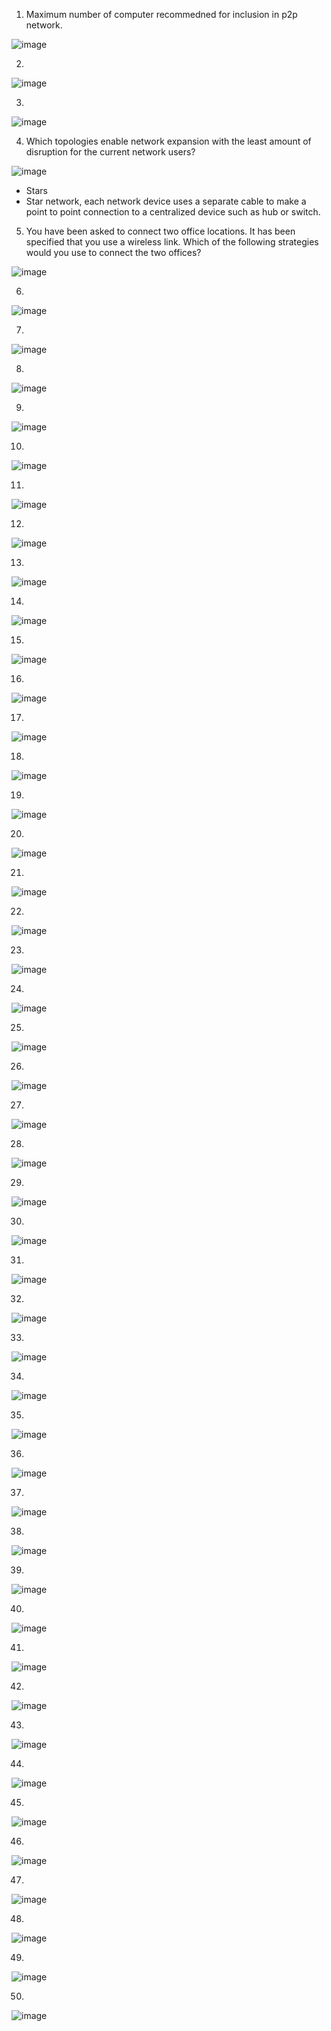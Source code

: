 1. Maximum number of computer recommedned for inclusion in p2p network.

![image](https://github.com/jefftsui1/Cybersecurity-Home-Labs/assets/46698661/ba7a061d-2d8b-4531-b926-78eeeaee03ce)

2.

![image](https://github.com/jefftsui1/Cybersecurity-Home-Labs/assets/46698661/8b323869-cbc3-454d-85b4-0055591a677f)

3.

![image](https://github.com/jefftsui1/Cybersecurity-Home-Labs/assets/46698661/ce66c3f6-e3e0-4017-8e53-98283d8d96d4)


4. Which topologies enable network expansion with the least amount of disruption for the current network users?


![image](https://github.com/jefftsui1/Cybersecurity-Home-Labs/assets/46698661/d9b33000-13d3-4383-9ef1-b38b781ecd78)


- Stars
- Star network, each network device uses a separate cable to make a point to point connection to a centralized device such as hub or switch.

5. You have been asked to connect two office locations. It has been specified that you use a wireless link. Which of the following strategies would you use to connect the two offices?


![image](https://github.com/jefftsui1/Cybersecurity-Home-Labs/assets/46698661/2eb9de35-5bd5-46f5-a843-695cc4de3451)




6.
![image](https://github.com/jefftsui1/Cybersecurity-Home-Labs/assets/46698661/debab777-d79d-4f4b-8949-b7818caede42)


7.
![image](https://github.com/jefftsui1/Cybersecurity-Home-Labs/assets/46698661/80eb8643-ade1-4321-9152-7f78bf3f8496)



8.
![image](https://github.com/jefftsui1/Cybersecurity-Home-Labs/assets/46698661/d1de173e-dd0b-4332-b3e6-854b44aada7b)



9.
![image](https://github.com/jefftsui1/Cybersecurity-Home-Labs/assets/46698661/df6bbe3c-edf7-40bd-8c2b-7051927399b8)


10.
![image](https://github.com/jefftsui1/Cybersecurity-Home-Labs/assets/46698661/6a8f4308-44fa-449d-ad8a-12234c64a94e)


11.
![image](https://github.com/jefftsui1/Cybersecurity-Home-Labs/assets/46698661/8004a134-ec27-44de-924f-53505a9c0a4c)



12.
![image](https://github.com/jefftsui1/Cybersecurity-Home-Labs/assets/46698661/78dbee66-3c4d-4640-bcab-9db0542638b4)



13.
![image](https://github.com/jefftsui1/Cybersecurity-Home-Labs/assets/46698661/c25fde57-6a4c-4750-b3dc-3cae06206551)


14.
![image](https://github.com/jefftsui1/Cybersecurity-Home-Labs/assets/46698661/be0d9fc0-2dd5-496a-85ca-6593d3972f8c)


15. 
![image](https://github.com/jefftsui1/Cybersecurity-Home-Labs/assets/46698661/258d4d3a-ec8b-45b0-9358-955cebd3a2f6)

16.
![image](https://github.com/jefftsui1/Cybersecurity-Home-Labs/assets/46698661/f2ebf1e3-412b-4177-b1d7-9fafe3f93e9e)


17.
![image](https://github.com/jefftsui1/Cybersecurity-Home-Labs/assets/46698661/b34e2db4-f3f3-4e4d-be14-02ee3c0c35cd)


18.
![image](https://github.com/jefftsui1/Cybersecurity-Home-Labs/assets/46698661/dbeb56a7-3189-4fab-9481-0f405960636e)

19.
![image](https://github.com/jefftsui1/Cybersecurity-Home-Labs/assets/46698661/e1ad70ac-3a0b-4bcd-86af-809fc6d44f32)


20.
![image](https://github.com/jefftsui1/Cybersecurity-Home-Labs/assets/46698661/da19052c-0727-4c22-b36a-46bd68a26c1e)

21.
![image](https://github.com/jefftsui1/Cybersecurity-Home-Labs/assets/46698661/dab5af49-6268-4792-b5ec-b830ec2fae54)

22.
![image](https://github.com/jefftsui1/Cybersecurity-Home-Labs/assets/46698661/763c7883-1507-4b6b-8e76-10c6c49ac355)

23.
![image](https://github.com/jefftsui1/Cybersecurity-Home-Labs/assets/46698661/a08a098f-b24d-49d6-9067-b44204c9328d)

24.
![image](https://github.com/jefftsui1/Cybersecurity-Home-Labs/assets/46698661/c9a59275-30f3-407f-8be9-020248c693c7)


25.
![image](https://github.com/jefftsui1/Cybersecurity-Home-Labs/assets/46698661/9d6dcc54-8be5-4fd2-aeeb-6d9e0563595d)

26.
![image](https://github.com/jefftsui1/Cybersecurity-Home-Labs/assets/46698661/805ffa66-7fce-4ec6-b1c4-65deba69f119)

27.
![image](https://github.com/jefftsui1/Cybersecurity-Home-Labs/assets/46698661/9498b710-4a4b-4567-8131-2b1895eb799a)

28.
![image](https://github.com/jefftsui1/Cybersecurity-Home-Labs/assets/46698661/456b2fb0-861f-4d6f-88fc-040ca5d42315)

29.
![image](https://github.com/jefftsui1/Cybersecurity-Home-Labs/assets/46698661/bdfb2fe1-13ab-4caf-a66e-7fe7c0fafdfc)

30.
![image](https://github.com/jefftsui1/Cybersecurity-Home-Labs/assets/46698661/250c7f2c-0e22-46fc-95d9-d022e50b3faf)

31.
![image](https://github.com/jefftsui1/Cybersecurity-Home-Labs/assets/46698661/ebe41c09-f2df-4c7d-8e93-a250e4b825cb)

32.
![image](https://github.com/jefftsui1/Cybersecurity-Home-Labs/assets/46698661/276f2f39-abcf-45db-b301-3f5b51a4ba02)

33.
![image](https://github.com/jefftsui1/Cybersecurity-Home-Labs/assets/46698661/b593e5ca-b347-4c7d-97aa-9b6778e538df)

34.
![image](https://github.com/jefftsui1/Cybersecurity-Home-Labs/assets/46698661/b140567c-3c01-4bf5-840b-a97bc22b5688)

35.
![image](https://github.com/jefftsui1/Cybersecurity-Home-Labs/assets/46698661/ae7884b8-44c2-4531-b571-36eae3ac5fb9)

36.
![image](https://github.com/jefftsui1/Cybersecurity-Home-Labs/assets/46698661/3b40131b-ea4c-44b5-b4ce-f89c45746290)

37.
![image](https://github.com/jefftsui1/Cybersecurity-Home-Labs/assets/46698661/e5ed9fd1-7ccb-4f7d-be13-e36876b98e23)

38.
![image](https://github.com/jefftsui1/Cybersecurity-Home-Labs/assets/46698661/ad60f5e1-5893-4705-a771-4c3863947e82)

39.
![image](https://github.com/jefftsui1/Cybersecurity-Home-Labs/assets/46698661/a86d1e6f-4e1b-41e5-a117-be34b9939558)

40.
![image](https://github.com/jefftsui1/Cybersecurity-Home-Labs/assets/46698661/3eae4e7f-89c8-4694-b67e-60e09aaf4913)

41.
![image](https://github.com/jefftsui1/Cybersecurity-Home-Labs/assets/46698661/a19e4599-51ad-4aab-a0f3-932e6ba09ec5)


42.
![image](https://github.com/jefftsui1/Cybersecurity-Home-Labs/assets/46698661/0ed3cce7-3590-48e5-8563-a5b18ca169eb)

43. 
![image](https://github.com/jefftsui1/Cybersecurity-Home-Labs/assets/46698661/3a6f23dd-bcb9-4da3-8236-790c488cd3dc)

44.
![image](https://github.com/jefftsui1/Cybersecurity-Home-Labs/assets/46698661/284ff3dc-be09-4f42-a1ef-416c0a6137e8)

45.
![image](https://github.com/jefftsui1/Cybersecurity-Home-Labs/assets/46698661/29cfa961-57c0-492b-81a4-d46f2641f9ce)

46.
![image](https://github.com/jefftsui1/Cybersecurity-Home-Labs/assets/46698661/b8628778-8b32-4dd0-839c-fc2a40e151e0)

47.
![image](https://github.com/jefftsui1/Cybersecurity-Home-Labs/assets/46698661/463c7e93-bdb7-4fbc-a6ff-f595cb4bdb17)

48.
![image](https://github.com/jefftsui1/Cybersecurity-Home-Labs/assets/46698661/a037375b-20f2-4301-9f71-f5aa0ec0ed97)

49.
![image](https://github.com/jefftsui1/Cybersecurity-Home-Labs/assets/46698661/1f6a1e3a-746f-4794-b9a9-3561b09b7ff5)

50. 
![image](https://github.com/jefftsui1/Cybersecurity-Home-Labs/assets/46698661/6c7a1315-5fb3-4910-9a96-7087ec9ca98a)
